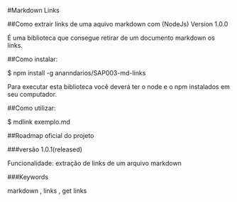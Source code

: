 #Markdown Links

##Como extrair links de uma aquivo markdown com (NodeJs) Version 1.0.0

É uma biblioteca que consegue retirar de um documento markdown os links.

##Como instalar:

$ npm install -g ananndarios/SAP003-md-links

Para executar esta biblioteca você deverá ter o node e o npm instalados em seu computador.

##Como utilizar:

$ mdlink exemplo.md

##Roadmap oficial do projeto

###versão 1.0.1(released)

Funcionalidade: extração de links de um arquivo markdown

###Keywords

markdown , links , get links



